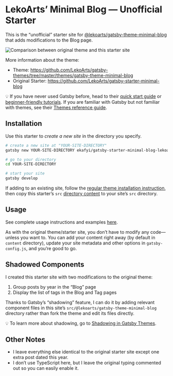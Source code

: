 # LekoArts’ Minimal Blog — Unofficial Starter

This is the “unofficial” starter site for [@lekoarts/gatsby-theme-minimal-blog](https://www.npmjs.com/package/@lekoarts/gatsby-theme-minimal-blog) that adds modifications to the Blog page.

<img src="https://raw.githubusercontent.com/ekafyi/gatsby-starter-minimal-blog-lekoarts-unofficial/master/screenshot-comparison.jpg" alt="Comparison between original theme and this starter site">

More information about the theme:

- Theme: https://github.com/LekoArts/gatsby-themes/tree/master/themes/gatsby-theme-minimal-blog
- Original Starter: https://github.com/LekoArts/gatsby-starter-minimal-blog

💡 If you have never used Gatsby before, head to their [quick start guide](https://www.gatsbyjs.org/docs/quick-start/) or [beginner-friendly tutorials](https://www.gatsbyjs.org/tutorial/). If you are familiar with Gatsby but not familiar with themes, see their [Themes reference guide](https://www.gatsbyjs.org/tutorial/).

## Installation

Use this starter to _create a new site_ in the directory you specify.

```sh
# create a new site at "YOUR-SITE-DIRECTORY"
gatsby new YOUR-SITE-DIRECTORY ekafyi/gatsby-starter-minimal-blog-lekoarts-unofficial

# go to your directory
cd YOUR-SITE-DIRECTORY

# start your site
gatsby develop
```

If adding to an existing site, follow the [regular theme installation instruction](https://github.com/LekoArts/gatsby-themes/tree/master/themes/gatsby-theme-minimal-blog#installation), then copy this starter’s `src` [directory content](https://github.com/ekafyi/gatsby-starter-minimal-blog-lekoarts-unofficial/tree/master/src) to your site’s `src` directory.

## Usage

See complete usage instructions and examples [here](https://github.com/LekoArts/gatsby-themes/tree/master/themes/gatsby-theme-minimal-blog#usage).

As with the original theme/starter site, you don’t have to modify any code—unless you want to. You can add your content right away (by default in `content` directory), update your site metadata and other options in `gatsby-config.js`, and you’re good to go.

## Shadowed Components

I created this starter site with two modifications to the original theme:

1. Group posts by year in the “Blog” page
2. Display the list of tags in the Blog and Tag pages

Thanks to Gatsby’s “shadowing” feature, I can do it by adding relevant component files in this site’s `src/@lekoarts/gatsby-theme-minimal-blog` directory rather than fork the theme and edit its files directly.

💡 To learn more about shadowing, go to [Shadowing in Gatsby Themes](https://www.gatsbyjs.org/docs/themes/shadowing/).

## Other Notes

- I leave everything else identical to the original starter site except one extra post dated this year.
- I don’t use TypeScript here, but I leave the original typing commented out so you can easily enable it.
